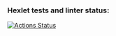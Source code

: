 ### Hexlet tests and linter status:
[![Actions Status](https://github.com/niyak93rus/frontend-project-lvl2/workflows/hexlet-check/badge.svg)](https://github.com/niyak93rus/frontend-project-lvl2/actions)